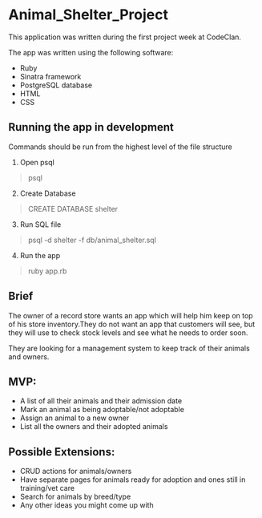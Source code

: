 # Animal_Shelter_Project
This application was written during the first project week at CodeClan.

The app was written using the following software:

- Ruby
- Sinatra framework
- PostgreSQL database
- HTML
- CSS

## Running the app in development
Commands should be run from the highest level of the file structure

1. Open psql
> psql
2. Create Database
> CREATE DATABASE shelter
3. Run SQL file
> psql -d shelter -f db/animal_shelter.sql
4. Run the app
> ruby app.rb

## Brief
The owner of a record store wants an app which will help him keep on top of his store inventory.They do not want an 
app that customers will see, but they will use to check stock levels and see what he needs to order soon.

They are looking for a management system to keep track of their animals and owners.

## MVP:
- A list of all their animals and their admission date
- Mark an animal as being adoptable/not adoptable
- Assign an animal to a new owner
- List all the owners and their adopted animals

## Possible Extensions:
- CRUD actions for animals/owners
- Have separate pages for animals ready for adoption and ones still in training/vet care
- Search for animals by breed/type
- Any other ideas you might come up with
